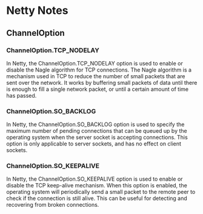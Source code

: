 # Netty Notes

## ChannelOption
### ChannelOption.TCP_NODELAY
In Netty, the ChannelOption.TCP_NODELAY option is used to enable or disable the Nagle algorithm for TCP connections. The Nagle algorithm is a mechanism used in TCP to reduce the number of small packets that are sent over the network. It works by buffering small packets of data until there is enough to fill a single network packet, or until a certain amount of time has passed.

### ChannelOption.SO_BACKLOG
In Netty, the ChannelOption.SO_BACKLOG option is used to specify the maximum number of pending connections that can be queued up by the operating system when the server socket is accepting connections. This option is only applicable to server sockets, and has no effect on client sockets.

### ChannelOption.SO_KEEPALIVE
In Netty, the ChannelOption.SO_KEEPALIVE option is used to enable or disable the TCP keep-alive mechanism. When this option is enabled, the operating system will periodically send a small packet to the remote peer to check if the connection is still alive. This can be useful for detecting and recovering from broken connections.